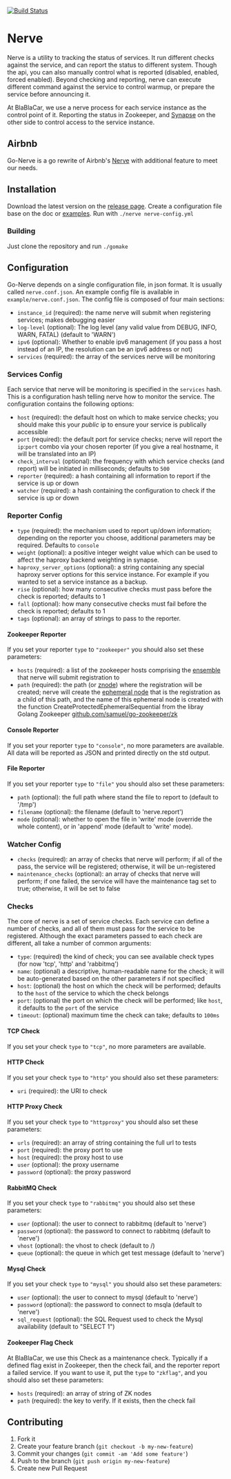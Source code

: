 [![Build Status](https://travis-ci.org/blablacar/go-nerve.png?branch=master)](https://travis-ci.org/blablacar/go-nerve)


# Nerve

Nerve is a utility to tracking the status of services. It run different checks against the service, and can report the status to different system.
Though the api, you can also manually control what is reported (disabled, enabled, forced enabled).
Beyond checking and reporting, nerve can execute different command against the service to control warmup, or prepare the service before announcing it.

At BlaBlaCar, we use a nerve process for each service instance as the control point of it. Reporting the status in Zookeeper, and [Synapse](https://github.com/blablacar/go-synapse) on the other side to control access to the service instance.

## Airbnb

Go-Nerve is a go rewrite of Airbnb's [Nerve](https://github.com/airbnb/nerve) with additional feature to meet our needs.

## Installation

Download the latest version on the [release page](https://github.com/blablacar/go-nerve/releases).
Create a configuration file base on the doc or [examples](https://github.com/blablacar/go-nerve/tree/master/examples).
Run with `./nerve nerve-config.yml`

### Building

Just clone the repository and run `./gomake`

## Configuration

Go-Nerve depends on a single configuration file, in json format.
It is usually called `nerve.conf.json`.
An example config file is available in `example/nerve.conf.json`.
The config file is composed of four main sections:

* `instance_id` (required): the name nerve will submit when registering services; makes debugging easier
* `log-level` (optional): The log level (any valid value from DEBUG, INFO, WARN, FATAL) (default to 'WARN')
* `ipv6` (optional): Whether to enable ipv6 management (if you pass a host instead of an IP, the resolution can be an ipv6 address or not)
* `services` (required): the array of the services nerve will be monitoring

### Services Config

Each service that nerve will be monitoring is specified in the `services` hash.
This is a configuration hash telling nerve how to monitor the service.
The configuration contains the following options:

* `host` (required): the default host on which to make service checks; you should make this your *public* ip to ensure your service is publically accessible
* `port` (required): the default port for service checks; nerve will report the `ip`:`port` combo via your chosen reporter (if you give a real hostname, it will be translated into an IP)
* `check_interval` (optional): the frequency with which service checks (and report) will be initiated in milliseconds; defaults to `500`
* `reporter` (required): a hash containing all information to report if the service is up or down
* `watcher` (required): a hash containing the configuration to check if the service is up or down

### Reporter Config

* `type` (required): the mechanism used to report up/down information; depending on the reporter you choose, additional parameters may be required. Defaults to `console`
* `weight` (optional): a positive integer weight value which can be used to affect the haproxy backend weighting in synapse.
* `haproxy_server_options` (optional): a string containing any special haproxy server options for this service instance. For example if you wanted to set a service instance as a backup.
* `rise` (optional): how many consecutive checks must pass before the check is reported; defaults to 1
* `fall` (optional): how many consecutive checks must fail before the check is reported; defaults to 1
* `tags` (optional): an array of strings to pass to the reporter.

#### Zookeeper Reporter

If you set your reporter `type` to `"zookeeper"` you should also set these parameters:

* `hosts` (required): a list of the zookeeper hosts comprising the [ensemble](https://zookeeper.apache.org/doc/r3.1.2/zookeeperAdmin.html#sc_zkMulitServerSetup) that nerve will submit registration to
* `path` (required): the path (or [znode](https://zookeeper.apache.org/doc/r3.1.2/zookeeperProgrammers.html#sc_zkDataModel_znodes)) where the registration will be created; nerve will create the [ephemeral node](https://zookeeper.apache.org/doc/r3.1.2/zookeeperProgrammers.html#Ephemeral+Nodes) that is the registration as a child of this path, and the name of this ephemeral node is created with the function CreateProtectedEphemeralSequential from the libray Golang Zookeeper [github.com/samuel/go-zookeeper/zk](https://github.com/samuel/go-zookeeper/)

#### Console Reporter

If you set your reporter `type` to `"console"`, no more parameters are available.
All data will be reported as JSON and printed directly on the std output.

#### File Reporter

If you set your reporter `type` to `"file"` you should also set these parameters:

* `path` (optional): the full path where stand the file to report to (default to '/tmp')
* `filename` (optional): the filename (default to 'nerve.report')
* `mode` (optional): whether to open the file in 'write' mode (override the whole content), or in 'append' mode (default to 'write' mode).

### Watcher Config

* `checks` (required): an array of checks that nerve will perform; if all of the pass, the service will be registered; otherwise, it will be un-registered
* `maintenance_checks` (optional): an array of checks that nerve will perform; if one failed, the service will have the maintenance tag set to true; otherwise, it will be set to false

### Checks

The core of nerve is a set of service checks.
Each service can define a number of checks, and all of them must pass for the service to be registered.
Although the exact parameters passed to each check are different, all take a number of common arguments:

* `type`: (required) the kind of check; you can see available check types (for now 'tcp', 'http' and 'rabbitmq')
* `name`: (optional) a descriptive, human-readable name for the check; it will be auto-generated based on the other parameters if not specified
* `host`: (optional) the host on which the check will be performed; defaults to the `host` of the service to which the check belongs
* `port`: (optional) the port on which the check will be performed; like `host`, it defaults to the `port` of the service
* `timeout`: (optional) maximum time the check can take; defaults to `100ms`

#### TCP Check

If you set your check `type` to `"tcp"`, no more parameters are available.

#### HTTP Check

If you set your check `type` to `"http"` you should also set these parameters:

* `uri` (required): the URI to check

#### HTTP Proxy Check

If you set your check `type` to `"httpproxy"` you should also set these parameters:

* `urls` (required): an array of string containing the full url to tests
* `port` (required): the proxy port to use
* `host` (required): the proxy host to use
* `user` (optional): the proxy username
* `password` (optional): the proxy password

#### RabbitMQ Check

If you set your check `type` to `"rabbitmq"` you should also set these parameters:

* `user` (optional): the user to connect to rabbitmq (default to 'nerve')
* `password` (optional): the password to connect to rabbitmq (default to 'nerve')
* `vhost` (optional): the vhost to check (default to /)
* `queue` (optional): the queue in which get test message (default to 'nerve') 

#### Mysql Check

If you set your check `type` to `"mysql"` you should also set these parameters:

* `user` (optional): the user to connect to mysql (default to 'nerve')
* `password` (optional): the password to connect to msqla (default to 'nerve')
* `sql_request` (optional): the SQL Request used to check the Mysql availability (default to "SELECT 1")

#### Zookeeper Flag Check

At BlaBlaCar, we use this Check as a maintenance check. Typically if a defined flag exist in Zookeeper, then the check fail, and the reporter report a failed service. If you want to use it, put the `type` to `"zkflag"`, and you should also set these parameters:

* `hosts` (required): an array of string of ZK nodes
* `path` (required): the key to verify. If it exists, then the check fail

## Contributing

1. Fork it
2. Create your feature branch (`git checkout -b my-new-feature`)
3. Commit your changes (`git commit -am 'Add some feature'`)
4. Push to the branch (`git push origin my-new-feature`)
5. Create new Pull Request
